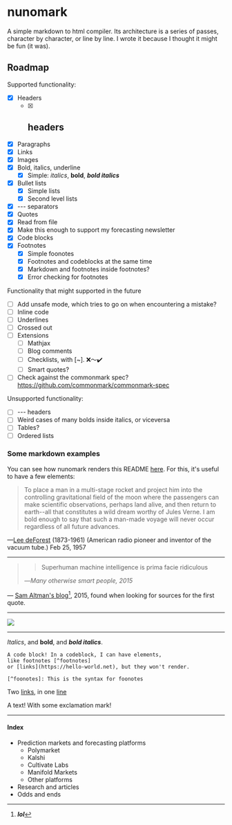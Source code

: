 # nunomark

A simple markdown to html compiler. Its architecture is a series of passes, character by character, or line by line. I wrote it because I thought it might be fun (it was).

## Roadmap

Supported functionality:

- [x] Headers
  - [x] ## headers
- [x] Paragraphs
- [x] Links
- [x] Images
- [x] Bold, italics, underline
  - [x] Simple: *italics*, **bold**, ***bold italics***
- [x] Bullet lists
  - [x] Simple lists
  - [x] Second level lists
- [x] --- separators
- [x] Quotes
- [x] Read from file
- [x] Make this enough to support my forecasting newsletter
- [x] Code blocks
- [x] Footnotes
  - [x] Simple foonotes
  - [x] Footnotes and codeblocks at the same time
  - [x] Markdown and footnotes inside footnotes?
  - [x] Error checking for footnotes

Functionality that might supported in the future

- [ ] Add unsafe mode, which tries to go on when encountering a mistake?
- [ ] Inline code
- [ ] Underlines
- [ ] Crossed out
- [ ] Extensions
  - [ ] Mathjax
  - [ ] Blog comments
  - [ ] Checklists, with [~]. ❌〜✔️
  - [ ] Smart quotes?
- [ ] Check against the commonmark spec? <https://github.com/commonmark/commonmark-spec>

Unsupported functionality:

- [ ] --- headers
- [ ] Weird cases of many bolds inside italics, or viceversa
- [ ] Tables?
- [ ] Ordered lists

### Some markdown examples

You can see how nunomark renders this README [here](./README.html). For this, it's useful to have a few elements:

> To place a man in a multi-stage rocket and project him into the controlling gravitational field of the moon where the passengers can make scientific observations, perhaps land alive, and then return to earth--all that constitutes a wild dream worthy of Jules Verne. I am bold enough to say that such a man-made voyage will never occur regardless of all future advances. 

—[Lee deForest](https://dsimanek.vialattea.net/neverwrk.htm) (1873-1961) (American radio pioneer and inventor of the vacuum tube.) Feb 25, 1957

---

> > Superhuman machine intelligence is prima facie ridiculous
> 
> —*Many otherwise smart people, 2015* 

— [Sam Altman's blog](https://blog.samaltman.com/technology-predictions)[^lol], 2015, found when looking for sources for the first quote.

[^lol]: ***lol***

---

![](https://gatitos.nunosempere.com)

---

*Italics*, and **bold**, and ***bold italics***.

```
A code block! In a codeblock, I can have elements, 
like footnotes [^footnotes] 
or [links](https://hello-world.net), but they won't render.

[^foonotes]: This is the syntax for foonotes
```

Two [links](https://example.com), in one [line](https://test.com)

A text! With some exclamation mark! 

---

#### Index

- Prediction markets and forecasting platforms
  - Polymarket
  - Kalshi
  - Cultivate Labs
  - Manifold Markets
  - Other platforms
- Research and articles
- Odds and ends

